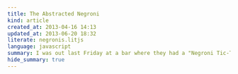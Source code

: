 ```yaml
---
title: The Abstracted Negroni
kind: article
created_at: 2013-04-16 14:13
updated_at: 2013-06-20 18:32
literate: negronis.litjs
language: javascript
summary: I was out last Friday at a bar where they had a "Negroni Tic-Tac-Toe" offer---you could custom-build your drink from a selection of 3 gins, 3 vermouths and 3 amari, and if you got "3 in a row" you'd get &pound;5 off your bill. It's a laughably stingy deal, but it got me thinking. About programming, I mean.
hide_summary: true
---
```


